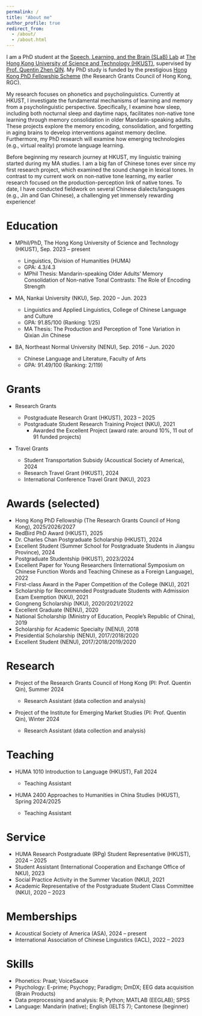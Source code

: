 ```yaml
---
permalink: /
title: "About me"
author_profile: true
redirect_from: 
  - /about/
  - /about.html
---
```



I am a PhD student at the [Speech, Learning, and the Brain (SLaB) Lab](https://slab-lab.github.io) at [The Hong Kong University of Science and Technology (HKUST)](https://hkust.edu.hk/), supervised by [Prof. Quentin Zhen QIN](https://huma.hkust.edu.hk/people/quentin-z-qin). My PhD study is funded by the prestigious [Hong Kong PhD Fellowship Scheme](https://cerg1.ugc.edu.hk/hkpfs/index.html) (the Research Grants Council of Hong Kong, RGC).

My research focuses on phonetics and psycholinguistics. Currently at HKUST, I investigate the fundamental mechanisms of learning and memory from a psycholinguistic perspective. Specifically, I examine how sleep, including both nocturnal sleep and daytime naps, facilitates non-native tone learning through memory consolidation in older Mandarin-speaking adults. These projects explore the memory encoding, consolidation, and forgetting in aging brains to develop interventions against memory decline. Furthermore, my PhD research will examine how emerging technologies (e.g., virtual reality) promote language learning. 

Before beginning my research journey at HKUST, my linguistic training started during my MA studies. I am a big fan of Chinese tones ever since my first research project, which examined the sound change in lexical tones. In contrast to my current work on non-native tone learning, my earlier research focused on the production-perception link of native tones. To date, I have conducted fieldwork on several Chinese dialects/languages (e.g., Jin and Gan Chinese), a challenging yet immensely rewarding experience!

Education
======
* MPhil/PhD, The Hong Kong University of Science and Technology (HKUST), Sep. 2023 – present
  * Linguistics, Division of Humanities (HUMA)
  * GPA: 4.3/4.3
  * MPhil Thesis: Mandarin-speaking Older Adults’ Memory Consolidation of Non-native Tonal Contrasts: The Role of Encoding Strength

* MA, Nankai University (NKU), Sep. 2020 – Jun. 2023
  * Linguistics and Applied Linguistics, College of Chinese Language and Culture
  * GPA: 91.85/100 (Ranking: 1/25)
  * MA Thesis: The Production and Perception of Tone Variation in Qixian Jin Chinese

* BA, Northeast Normal University (NENU), Sep. 2016 – Jun. 2020
  * Chinese Language and Literature, Faculty of Arts
  * GPA: 91.49/100 (Ranking: 2/119)

Grants
======
* Research Grants
  * Postgraduate Research Grant (HKUST), 2023 – 2025
  * Postgraduate Student Research Training Project (NKU), 2021
    * Awarded the Excellent Project (award rate: around 10%, 11 out of 91 funded projects)

* Travel Grants
  * Student Transportation Subsidy (Acoustical Society of America), 2024
  * Research Travel Grant (HKUST), 2024
  * International Conference Travel Grant (NKU), 2023

Awards (selected)
======
* Hong Kong PhD Fellowship (The Research Grants Council of Hong Kong), 2025/2026/2027
* RedBird PhD Award (HKUST), 2025
* Dr. Charles Chan Postgraduate Scholarship (HKUST), 2024
* Excellent Student (Summer School for Postgraduate Students in Jiangsu Province), 2024
* Postgraduate Studentship (HKUST), 2023/2024
* Excellent Paper for Young Researchers (International Symposium on Chinese Function Words and Teaching Chinese as a Foreign Language), 2022
* First-class Award in the Paper Competition of the College (NKU), 2021
* Scholarship for Recommended Postgraduate Students with Admission Exam Exemption (NKU), 2021
* Gongneng Scholarship (NKU), 2020/2021/2022
* Excellent Graduate (NENU), 2020
* National Scholarship (Ministry of Education, People’s Republic of China), 2019
* Scholarship for Academic Specialty (NENU), 2018
* Presidential Scholarship (NENU), 2017/2018/2020
* Excellent Student (NENU), 2017/2018/2019/2020

Research
======
* Project of the Research Grants Council of Hong Kong (PI: Prof. Quentin Qin), Summer 2024
  * Research Assistant (data collection and analysis)

* Project of the Institute for Emerging Market Studies (PI: Prof. Quentin Qin), Winter 2024
  * Research Assistant (data collection and analysis)

Teaching
======
* HUMA 1010 Introduction to Language (HKUST), Fall 2024
  * Teaching Assistant

* HUMA 2400 Approaches to Humanities in China Studies (HKUST), Spring 2024/2025
  * Teaching Assistant

Service
======
* HUMA Research Postgraduate (RPg) Student Representative (HKUST), 2024 – 2025
* Student Assistant (International Cooperation and Exchange Office of NKU), 2023
* Social Practice Activity in the Summer Vacation (NKU), 2021
* Academic Representative of the Postgraduate Student Class Committee (NKU), 2020 – 2023

Memberships
======
* Acoustical Society of America (ASA), 2024 – present
* International Association of Chinese Linguistics (IACL), 2022 – 2023

Skills
======
* Phonetics: Praat; VoiceSauce
* Psychology: E-prime; Psychopy; Paradigm; DmDX; EEG data acquisition (Brain Products)
* Data preprocessing and analysis: R; Python; MATLAB (EEGLAB); SPSS
* Language: Mandarin (native); English (IELTS 7); Cantonese (beginner)
